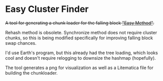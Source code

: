 # Easy Cluster Finder
~~A tool for generating a chunk loader for the falling block ["Easy Method"](https://hackmd.io/8CVUgBDTQl22LifmgFmotA).~~

Rehash method is obsolete. Synchronize method does not require cluster chunks, so this is being modified specifically for improving falling block swap chances.

I'd use Earth's program, but this already had the tree loading, which looks cool and doesn't require relogging to downsize the hashmap (hopefully).

The tool generates a png for visualization as well as a Litematica file
for building the chunkloader.
